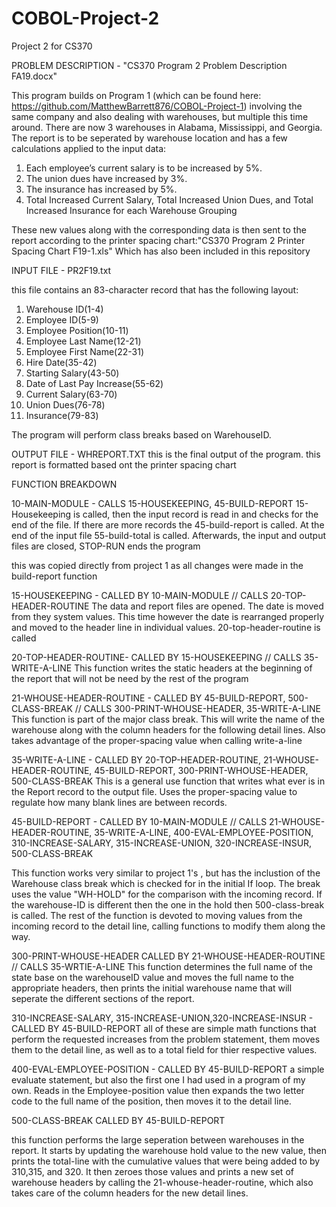 # COBOL-Project-2
Project 2 for CS370

PROBLEM DESCRIPTION - "CS370 Program 2 Problem Description FA19.docx"

This program builds on Program 1 (which can be found here: https://github.com/MatthewBarrett876/COBOL-Project-1) involving the same
company and also dealing with warehouses, but multiple this time around. There are now 3 warehouses in Alabama, Mississippi, and Georgia.
The report is to be seperated by warehouse location and has a few calculations applied to the input data:
  1.	Each employee’s current salary is to be increased by 5%. 
  2.	The union dues have increased by 3%.
  3.	The insurance has increased by 5%.
  4.	Total Increased Current Salary, Total Increased Union Dues, and Total Increased Insurance for each Warehouse Grouping

These new values along with the corresponding data is then sent to the report according to the printer spacing chart:"CS370 Program 2 Printer Spacing Chart F19-1.xls" Which has also been included in this repository

INPUT FILE - PR2F19.txt

this file contains an 83-character record that has the following layout:

  1. Warehouse ID(1-4)
  2. Employee ID(5-9)
  3. Employee Position(10-11)
  4. Employee Last Name(12-21)
  5. Employee First Name(22-31)
  6. Hire Date(35-42)
  7. Starting Salary(43-50)
  8. Date of Last Pay Increase(55-62)
  9. Current Salary(63-70)
  10. Union Dues(76-78)
  11. Insurance(79-83)
  
  The program will perform class breaks based on WarehouseID.
  
OUTPUT FILE - WHREPORT.TXT
this is the final output of the program. this report is formatted based ont the printer spacing chart




FUNCTION BREAKDOWN

10-MAIN-MODULE - CALLS 15-HOUSEKEEPING, 45-BUILD-REPORT
  15-Housekeeping is called, then the input record is read in and checks for the end of the file. If there are more records the 
  45-build-report is called. At the end of the input file 55-build-total is called. Afterwards, the input and output files are closed, 
  STOP-RUN ends the program

this was copied directly from project 1 as all changes were made in the build-report function

15-HOUSEKEEPING - CALLED BY 10-MAIN-MODULE // CALLS 20-TOP-HEADER-ROUTINE
  The data and report files are opened. The date is moved from they system values. This time however the date is rearranged properly
  and moved to the header line in individual values. 20-top-header-routine is called

20-TOP-HEADER-ROUTINE- CALLED BY 15-HOUSEKEEPING // CALLS 35-WRITE-A-LINE
This function writes the static headers at the beginning of the report that will not be need by the rest of the program

21-WHOUSE-HEADER-ROUTINE - CALLED BY 45-BUILD-REPORT, 500-CLASS-BREAK // CALLS 300-PRINT-WHOUSE-HEADER, 35-WRITE-A-LINE
This function is part of the major class break. This will write the name of the warehouse along with the column headers for the 
following detail lines. Also takes advantage of the proper-spacing value when calling write-a-line

35-WRITE-A-LINE - CALLED BY 20-TOP-HEADER-ROUTINE, 21-WHOUSE-HEADER-ROUTINE, 45-BUILD-REPORT, 300-PRINT-WHOUSE-HEADER, 500-CLASS-BREAK
This is a general use function that writes what ever is in the Report record to the output file. Uses the proper-spacing value to
regulate how many blank lines are between records.

45-BUILD-REPORT - CALLED BY 10-MAIN-MODULE // CALLS 21-WHOUSE-HEADER-ROUTINE, 35-WRITE-A-LINE, 400-EVAL-EMPLOYEE-POSITION, 310-INCREASE-SALARY, 315-INCREASE-UNION, 320-INCREASE-INSUR, 500-CLASS-BREAK

This function works very similar to project 1's , but has the inclustion of the Warehouse class break which is checked for in the initial If loop. The break uses the value "WH-HOLD" for the comparison with the incoming record. If the warehouse-ID is different then the one in the hold then 500-class-break is called.
The rest of the function is devoted to moving values from the incoming record to the detail line, calling functions to modify 
them along the way.

300-PRINT-WHOUSE-HEADER CALLED BY 21-WHOUSE-HEADER-ROUTINE // CALLS 35-WRTIE-A-LINE
This function determines the full name of the state base on the warehouseID value and moves the full name to the appropriate headers, then prints the initial warehouse name that will seperate the different sections of the report.

310-INCREASE-SALARY, 315-INCREASE-UNION,320-INCREASE-INSUR - CALLED BY 45-BUILD-REPORT
all of these are simple math functions that perform the requested increases from the problem statement, them moves them to the detail line, as well as to a total field for thier respective values.

400-EVAL-EMPLOYEE-POSITION - CALLED BY 45-BUILD-REPORT
a simple evaluate statement, but also the first one I had used in a program of my own. Reads in the Employee-position value then expands the two letter code to the full name of the position, then moves it to the detail line.

500-CLASS-BREAK CALLED BY 45-BUILD-REPORT

this function performs the large seperation between warehouses in the report. It starts by updating the warehouse hold value to the new value, then prints the total-line with the cumulative values that were being added to by 310,315, and 320. It then zeroes those values and prints a new set of warehouse headers by calling the 21-whouse-header-routine, which also takes care of the column headers for the new detail lines.

